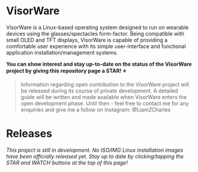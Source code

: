 # VisorWare
VisorWare is a Linux-based operating system designed to run on wearable devices using the glasses/spectacles form-factor. Being compatible with small OLED and TFT displays, VisorWare is capable of providing a comfortable user experience with its simple user-interface and functional application installation/management systems.

**You can show interest and stay up-to-date on the status of the VisorWare project by giving this repository page a STAR! :star:**
> Information regarding open contribution to the VisorWare project will be released during its course of private development. A detailed guide will be written and made available when VisorWare enters the open development phase. Until then - feel free to contact me for any enquiries and give me a follow on Instagram: @LiamZCharles

# Releases

*This project is still in development. No ISO/IMG Linux installation images have been officially released yet. Stay up to date by clicking/tapping the STAR and WATCH buttons at the top of this page!*
